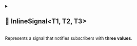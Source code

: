 
<details>
  <summary>
    <h2>🧩 InlineSignal&lt;T1, T2, T3&gt;</h2>
    <br> Represents a signal that notifies subscribers with <b>three values</b>.
  </summary>
- **Note:** Supports Odin Inspector

```csharp
public sealed class InlineSignal<T1, T2, T3> : ISignal<T1, T2, T3>
```

- **Description:** Represents a signal that notifies subscribers with **three values**.
- **Type parameters:**
    - `T1` — the first emitted value
    - `T2` — the second emitted value
    - `T3` — the third emitted value

---

### 🏗️ Constructors

#### `InlineSignal(Action<Action<T1, T2, T3>>, Action<Action<T1, T2, T3>>)`

```csharp
public InlineSignal(Action<Action<T1, T2, T3>> subscribe, Action<Action<T1, T2, T3>> unsubscribe)
```

- **Description:** Initializes a new instance with provided subscription and unsubscription delegates.
- **Parameters:**
    - `subscribe` — Action handling subscription logic
    - `unsubscribe` — Action handling unsubscription logic
- **Throws:** `ArgumentNullException` if `subscribe` or `unsubscribe` is null.

---

### 🏹 Methods

#### `Subscribe(Action<T1, T2, T3>)`

```csharp
public Subscription<T1, T2, T3> Subscribe(Action<T1, T2, T3> action)
```

- **Description:** Subscribes an action to be invoked whenever the signal is triggered.
- **Parameter:** `action` – The delegate to be called when the value changes.
- **Returns:** The active [subscription](../Signals/Subscription.md#subscriptiont1-t2-t3) that can be used to dispose of
  it.

#### `Unsubscribe(Action<T1, T2, T3>)`

```csharp
public void Unsubscribe(Action<T1, T2, T3> action)
```

- **Description:** Removes a previously registered action so it will no longer be invoked when the signal is triggered.
- **Parameters:** `action` – The delegate to remove from the subscription list.

</details>